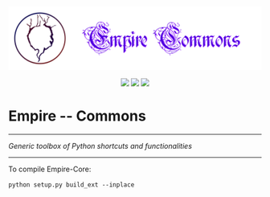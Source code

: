 ![](doc/header.png)

<div style="text-align: center">
    <img src="https://forthebadge.com/images/badges/made-with-python.svg">
    <img src="https://forthebadge.com/images/badges/powered-by-black-magic.svg">
    <img src="https://forthebadge.com/images/badges/built-by-codebabes.svg">
</div>

# Empire -- Commons

---

<i>Generic toolbox of Python shortcuts and functionalities</i>

---

To compile Empire-Core:

    python setup.py build_ext --inplace
